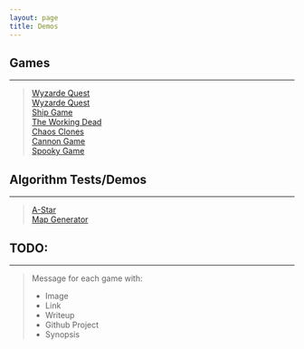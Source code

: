 ```yaml
---  
layout: page  
title: Demos  
---  
```


## Games  
---  

> [Wyzarde Quest](https://keanegit.github.io/2017/01/15/WyzardeQuest/)  
> [Wyzarde Quest](https://keanegit.github.io/js/WyzardeQuest/index.html)  
> [Ship Game](https://keanegit.github.io/2017/01/15/Ship-Game/)  
> [The Working Dead](https://keanegit.github.io/2017/01/15/Working-Dead/)  
> [Chaos Clones](https://keanegit.github.io/2017/01/15/Chaos-Clones/)  
> [Cannon Game](https://keanegit.github.io/2017/01/15/Cannon/)  
> [Spooky Game](https://keanegit.github.io/2017/01/15/Spook-Game/)  


## Algorithm Tests/Demos  
---  

> [A-Star](https://keanegit.github.io/2017/01/15/A-Star/)  
> [Map Generator](https://keanegit.github.io/2017/01/15/Load-Map/)  


## TODO:  
---  

> Message for each game with:  
> * Image  
> * Link  
> * Writeup  
> * Github Project  
> * Synopsis  
